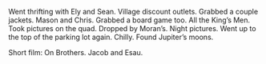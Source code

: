 Went thrifting with Ely and Sean. Village discount outlets. Grabbed a couple jackets. Mason and Chris. Grabbed a board game too. All the King’s Men. Took pictures on the quad. Dropped by Moran’s. Night pictures. Went up to the top of the parking lot again. Chilly. Found Jupiter’s moons.

Short film: On Brothers. Jacob and Esau.
